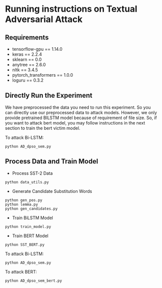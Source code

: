 # Running instructions on Textual Adversarial Attack
## Requirements
- tensorflow-gpu == 1.14.0
- keras == 2.2.4
- sklearn == 0.0
- anytree == 2.6.0
- nltk == 3.4.5
- pytorch_transformers == 1.0.0
- loguru == 0.3.2

## Directly Run the Experiment
We have preprocessed the data you need to run this experiment. So you can directly use our preprocessed data to attack models. However, we only provide pretrained BILSTM model because of requirement of file size. So, if you want to attack bert model, you may follow instructions in the next section to train the bert victim model.

To attack Bi-LSTM:
```
python AD_dpso_sem.py
```


## Process Data and Train Model
- Process SST-2 Data
```
python data_utils.py
```
- Generate Candidate Substitution Words
```
python gen_pos.py
python lemma.py
python gen_candidates.py
```
- Train BiLSTM Model
```
python train_model.py
```
- Train BERT Model
```
python SST_BERT.py
```
To attack Bi-LSTM:
```
python AD_dpso_sem.py
```
To attack BERT:
```
python AD_dpso_sem_bert.py
```